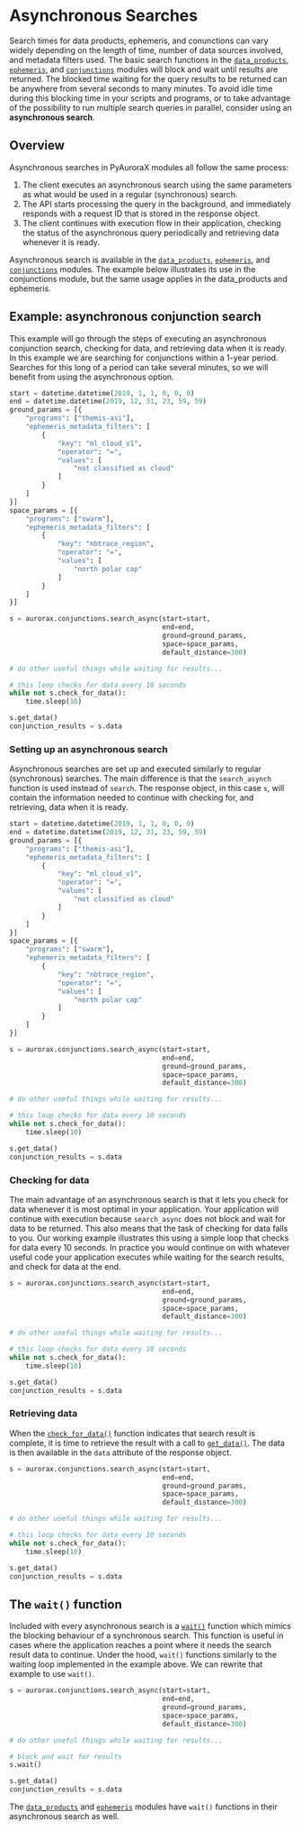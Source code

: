 # Asynchronous Searches

Search times for data products, ephemeris, and conunctions can vary widely depending on the length of time, number of data sources involved, and metadata filters used. The basic search functions in the [`data_products`](/python_libraries/pyaurorax/api_reference/aurorax/data_products.html#aurorax.data_products.search), [`ephemeris`](/python_libraries/pyaurorax/api_reference/aurorax/ephemeris.html#aurorax.ephemeris.search), and [`conjunctions`](/python_libraries/pyaurorax/api_reference/aurorax/conjunctions.html#aurorax.conjunctions.search) modules will block and wait until results are returned. The blocked time waiting for the query results to be returned can be anywhere from several seconds to many minutes. To avoid idle time during this blocking time in your scripts and programs, or to take advantage of the possibility to run multiple search queries in parallel, consider using an **asynchronous search**.

## Overview
Asynchronous searches in PyAuroraX modules all follow the same process:

1. The client executes an asynchronous search using the same parameters as what would be used in a regular (synchronous) search.
2. The API starts processing the query in the background, and immediately responds with a request ID that is stored in the response object.
3. The client continues with execution flow in their application, checking the status of the asynchronous query periodically and retrieving data whenever it is ready.

Asynchronous search is available in the [`data_products`](/python_libraries/pyaurorax/api_reference/aurorax/data_products.html#aurorax.data_products.search_async), [`ephemeris`](/python_libraries/pyaurorax/api_reference/aurorax/ephemeris.html#aurorax.ephemeris.search_async), and [`conjunctions`](/python_libraries/pyaurorax/api_reference/aurorax/conjunctions.html#aurorax.conjunctions.search_async) modules. The example below illustrates its use in the conjunctions module, but the same usage applies in the data_products and ephemeris.

## Example: asynchronous conjunction search
This example will go through the steps of executing an asynchronous conjunction search, checking for data, and retrieving data when it is ready. In this example we are searching for conjunctions within a 1-year period. Searches for this long of a period can take several minutes, so we will benefit from using the asynchronous option.

```python
start = datetime.datetime(2019, 1, 1, 0, 0, 0)
end = datetime.datetime(2019, 12, 31, 23, 59, 59)
ground_params = [{
    "programs": ["themis-asi"],
    "ephemeris_metadata_filters": [
        {
            "key": "ml_cloud_v1",
            "operator": "=",
            "values": [
                "not classified as cloud"
            ]
        }
    ]
}]
space_params = [{
    "programs": ["swarm"],
    "ephemeris_metadata_filters": [
        {
            "key": "nbtrace_region",
            "operator": "=",
            "values": [
                "north polar cap"
            ]
        }
    ]
}]

s = aurorax.conjunctions.search_async(start=start,
                                      end=end,
                                      ground=ground_params,
                                      space=space_params,
                                      default_distance=300)

# do other useful things while waiting for results...

# this loop checks for data every 10 seconds
while not s.check_for_data():
    time.sleep(10)

s.get_data()
conjunction_results = s.data
```

### Setting up an asynchronous search
Asynchronous searches are set up and executed similarly to regular (synchronous) searches. The main difference is that the `search_asynch` function is used instead of `search`. The response object, in this case `s`, will contain the information needed to continue with checking for, and retrieving, data when it is ready.

```python hl_lines="28-32"
start = datetime.datetime(2019, 1, 1, 0, 0, 0)
end = datetime.datetime(2019, 12, 31, 23, 59, 59)
ground_params = [{
    "programs": ["themis-asi"],
    "ephemeris_metadata_filters": [
        {
            "key": "ml_cloud_v1",
            "operator": "=",
            "values": [
                "not classified as cloud"
            ]
        }
    ]
}]
space_params = [{
    "programs": ["swarm"],
    "ephemeris_metadata_filters": [
        {
            "key": "nbtrace_region",
            "operator": "=",
            "values": [
                "north polar cap"
            ]
        }
    ]
}]

s = aurorax.conjunctions.search_async(start=start,
                                      end=end,
                                      ground=ground_params,
                                      space=space_params,
                                      default_distance=300)

# do other useful things while waiting for results...

# this loop checks for data every 10 seconds
while not s.check_for_data():
    time.sleep(10)

s.get_data()
conjunction_results = s.data
```

### Checking for data
The main advantage of an asynchronous search is that it lets you check for data whenever it is most optimal in your application. Your application will continue with execution because `search_async` does not block and wait for data to be returned. This also means that the task of checking for data falls to you. Our working example illustrates this using a simple loop that checks for data every 10 seconds. In practice you would continue on with whatever useful code your application executes while waiting for the search results, and check for data at the end. 

```python hl_lines="7-11"
s = aurorax.conjunctions.search_async(start=start,
                                      end=end,
                                      ground=ground_params,
                                      space=space_params,
                                      default_distance=300)

# do other useful things while waiting for results...

# this loop checks for data every 10 seconds
while not s.check_for_data():
    time.sleep(10)

s.get_data()
conjunction_results = s.data
```

### Retrieving data
When the [`check_for_data()`](/python_libraries/pyaurorax/api_reference/aurorax/conjunctions.html#aurorax.conjunctions.Search.check_for_data) function indicates that search result is complete, it is time to retrieve the result with a call to [`get_data()`](/python_libraries/pyaurorax/api_reference/aurorax/conjunctions.html#aurorax.conjunctions.Search.get_data). The data is then available in the `data` attribute of the response object.

```python hl_lines="13-14"
s = aurorax.conjunctions.search_async(start=start,
                                      end=end,
                                      ground=ground_params,
                                      space=space_params,
                                      default_distance=300)

# do other useful things while waiting for results...

# this loop checks for data every 10 seconds
while not s.check_for_data():
    time.sleep(10)

s.get_data()
conjunction_results = s.data
```

## The `wait()` function
Included with every asynchronous search is a [`wait()`](/python_libraries/pyaurorax/api_reference/aurorax/conjunctions.html#aurorax.conjunctions.Search.wait) function which mimics the blocking behaviour of a synchronous search. This function is useful in cases where the application reaches a point where it needs the search result data to continue. Under the hood, `wait()` functions similarly to the waiting loop implemented in the example above. We can rewrite that example to use `wait()`.

```python hl_lines="10"
s = aurorax.conjunctions.search_async(start=start,
                                      end=end,
                                      ground=ground_params,
                                      space=space_params,
                                      default_distance=300)

# do other useful things while waiting for results...

# block and wait for results
s.wait()

s.get_data()
conjunction_results = s.data
```

The [`data_products`](/python_libraries/pyaurorax/api_reference/aurorax/data_products.html#aurorax.data_products.Search.wait) and [`ephemeris`](/python_libraries/pyaurorax/api_reference/aurorax/ephemeris.html#aurorax.ephemeris.Search.wait) modules have `wait()` functions in their asynchronous search as well.